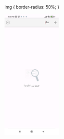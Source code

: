 img {
  border-radius: 50%;
}

<img src="https://github.com/MahdiOSS/Divar_Search_Future/blob/main/-2147483648_-210254.jpg" height=400px />
